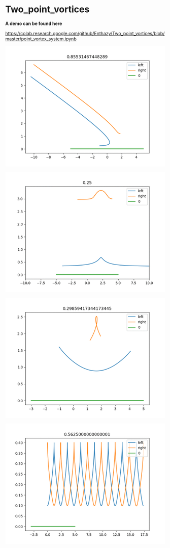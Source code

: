 # Two_point_vortices
**A demo can be found here**

https://colab.research.google.com/github/Enthazy/Two_point_vortices/blob/master/point_vortex_system.ipynb


![](https://github.com/Enthazy/Two_point_vortices/blob/master/bif3.gif)

![](https://github.com/Enthazy/Two_point_vortices/blob/main/gif4.gif)

![](https://github.com/Enthazy/Two_point_vortices/blob/master/bif4.gif)

![](https://github.com/Enthazy/Two_point_vortices/blob/master/bif5.gif)
